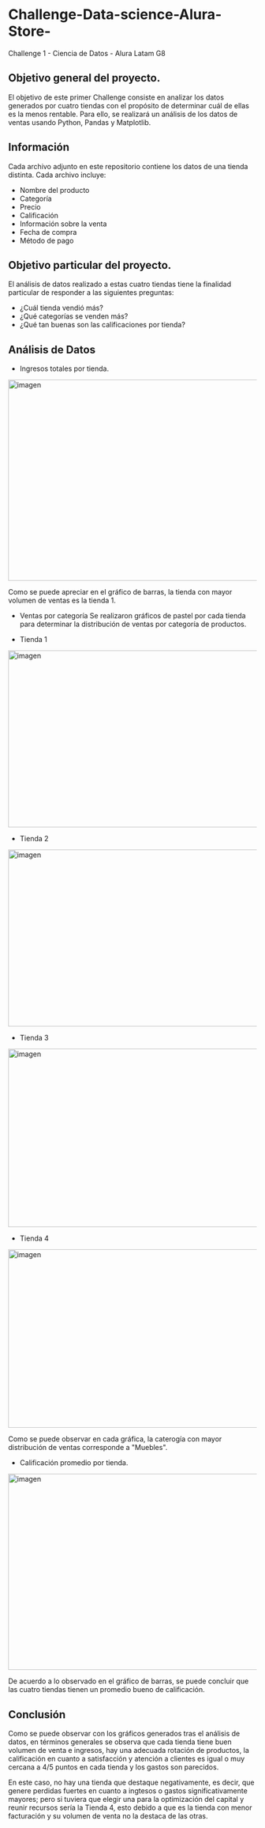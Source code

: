 # Challenge-Data-science-Alura-Store-
Challenge 1 - Ciencia de Datos - Alura Latam G8


## Objetivo general del proyecto.

El objetivo de este primer Challenge consiste en analizar los datos generados por cuatro tiendas con el propósito de determinar cuál de ellas es la menos rentable. Para ello, se realizará un análisis de los datos de ventas usando Python, Pandas y Matplotlib.

## Información

Cada archivo adjunto en este repositorio contiene los datos de una tienda distinta. Cada archivo incluye:

- Nombre del producto  
- Categoría  
- Precio  
- Calificación
- Información sobre la venta
- Fecha de compra
- Método de pago

## Objetivo particular del proyecto.

El análisis de datos realizado a estas cuatro tiendas tiene la finalidad particular de responder a las siguientes preguntas:

- ¿Cuál tienda vendió más?
- ¿Qué categorías se venden más?
- ¿Qué tan buenas son las calificaciones por tienda?

## Análisis de Datos

- Ingresos totales por tienda.
<img width="551" height="407" alt="imagen" src="https://github.com/user-attachments/assets/be3edf28-0f77-41e7-a5b5-1732c8304998" />

Como se puede apreciar en el gráfico de barras, la tienda con mayor volumen de ventas es la tienda 1. 


- Ventas por categoría
Se realizaron gráficos de pastel por cada tienda para determinar la distribución de ventas por categoría de productos.

- Tienda 1
<img width="559" height="358" alt="imagen" src="https://github.com/user-attachments/assets/19f7c7b1-a2e0-4099-be6f-ad8e4c90928b" />

- Tienda 2
<img width="544" height="358" alt="imagen" src="https://github.com/user-attachments/assets/ac316558-b6c0-45a5-ad22-9a99ddbe7cdc" />

- Tienda 3
<img width="550" height="361" alt="imagen" src="https://github.com/user-attachments/assets/94f0bf31-1b99-4f16-a4b1-5c40e933e822" />

- Tienda 4
<img width="561" height="361" alt="imagen" src="https://github.com/user-attachments/assets/e890b58c-5129-44eb-bd0a-e7352b41e6b0" />

Como se puede observar en cada gráfica, la caterogía con mayor distribución de ventas corresponde a "Muebles".


- Calificación promedio por tienda.
<img width="518" height="397" alt="imagen" src="https://github.com/user-attachments/assets/e3d2022f-6083-42eb-8792-11bfcac49517" />

De acuerdo a lo observado en el gráfico de barras, se puede concluir que las cuatro tiendas tienen un promedio bueno de calificación.


## Conclusión

Como se puede observar con los gráficos generados tras el análisis de datos, en términos generales se observa que cada tienda tiene buen volumen de venta e ingresos, hay una adecuada rotación de productos, la calificación en cuanto a satisfacción y atención a clientes es igual o muy cercana a 4/5 puntos en cada tienda y los gastos son parecidos.

En este caso, no hay una tienda que destaque negativamente, es decir, que genere perdidas fuertes en cuanto a ingtesos o gastos significativamente mayores; pero si tuviera que elegir una para la optimización del capital y reunir recursos sería la Tienda 4, esto debido a que es la tienda con menor facturación y su volumen de venta no la destaca de las otras.
